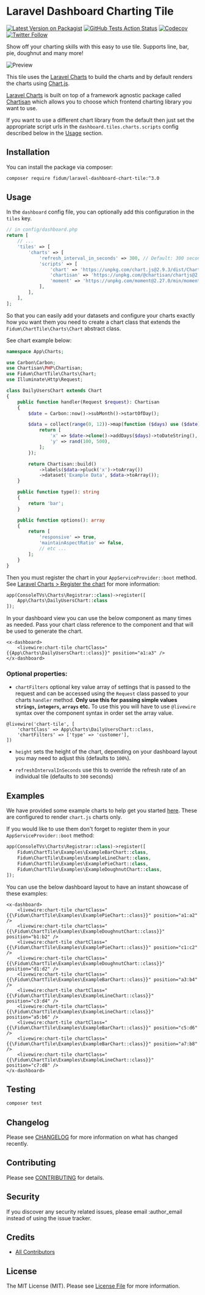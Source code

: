 # Laravel Dashboard Charting Tile

[![Latest Version on Packagist](https://img.shields.io/packagist/v/fidum/laravel-dashboard-chart-tile.svg?style=for-the-badge)](https://packagist.org/packages/fidum/laravel-dashboard-chart-tile)
[![GitHub Tests Action Status](https://img.shields.io/github/workflow/status/fidum/laravel-dashboard-chart-tile/run-tests?label=tests&style=for-the-badge)](https://github.com/fidum/laravel-dashboard-chart-tile/actions?query=workflow%3Arun-tests+branch%3Amaster)
[![Codecov](https://img.shields.io/codecov/c/github/fidum/laravel-dashboard-chart-tile?logo=codecov&logoColor=white&style=for-the-badge)](https://codecov.io/gh/fidum/laravel-dashboard-chart-tile)
[![Twitter Follow](https://img.shields.io/twitter/follow/danmasonmp?label=Follow&logo=twitter&style=for-the-badge)](https://twitter.com/danmasonmp)  

Show off your charting skills with this easy to use tile. Supports line, bar, pie, doughnut and many more! 

![Preview](docs/preview.png)

This tile uses the [Laravel Charts](https://charts.erik.cat/) to build the charts and by default renders the charts using [Chart.js](https://www.chartjs.org/docs/latest/charts/).

[Laravel Charts](https://charts.erik.cat/) is built on top of a framework agnostic package called [Chartisan](https://chartisan.dev/) which 
allows you to choose which frontend charting library you want to use. 

If you want to use a different chart library from the default then just set the appropriate script urls in the 
`dashboard.tiles.charts.scripts` config described below in the [Usage](#usage) section.

## Installation

You can install the package via composer:

```bash
composer require fidum/laravel-dashboard-chart-tile:^3.0
```

## Usage
In the `dashboard` config file, you can optionally add this configuration in the `tiles` key. 

```php
// in config/dashboard.php
return [
    // ...
    'tiles' => [
        'charts' => [     
            'refresh_interval_in_seconds' => 300, // Default: 300 seconds (5 minutes)
            'scripts' => [     
                'chart' => 'https://unpkg.com/chart.js@2.9.3/dist/Chart.min.js',
                'chartisan' => 'https://unpkg.com/@chartisan/chartjs@2.1.*/dist/chartisan_chartjs.umd.js', 
                'moment' => 'https://unpkg.com/moment@2.27.0/min/moment-with-locales.min.js',
            ],
        ],
    ],
];
```

So that you can easily add your datasets and configure your charts exactly how you want them you need to create 
a chart class that extends the `Fidum\ChartTile\Charts\Chart` abstract class. 

See chart example below:

```php
namespace App\Charts;

use Carbon\Carbon;
use Chartisan\PHP\Chartisan;
use Fidum\ChartTile\Charts\Chart;
use Illuminate\Http\Request;

class DailyUsersChart extends Chart
{
    public function handler(Request $request): Chartisan
    {
        $date = Carbon::now()->subMonth()->startOfDay();

        $data = collect(range(0, 12))->map(function ($days) use ($date) {
            return [
                'x' => $date->clone()->addDays($days)->toDateString(),
                'y' => rand(100, 500),
            ];
        });

        return Chartisan::build()
            ->labels($data->pluck('x')->toArray())
            ->dataset('Example Data', $data->toArray());
    }

    public function type(): string
    {
        return 'bar';
    }

    public function options(): array
    {
        return [
            'responsive' => true,
            'maintainAspectRatio' => false,
            // etc ...
        ];
    }
}
```

Then you must register the chart in your `AppServiceProvider::boot` method. 
See [Laravel Charts > Register the chart](https://charts.erik.cat/guide/create_charts.html#register-the-chart) for more information:

```php
app(ConsoleTVs\Charts\Registrar::class)->register([
    App\Charts\DailyUsersChart::class
]);
```

In your dashboard view you can use the below component as many times as needed. Pass your chart class 
reference to the component and that will be used to generate the chart.

```blade
<x-dashboard>
    <livewire:chart-tile chartClass="{{App\Charts\DailyUsersChart::class}}" position="a1:a3" />
</x-dashboard>
```

### Optional properties: 
- `chartFilters` optional key value array of settings that is passed to the request and can be accessed using 
the `Request` class passed to your charts `handler` method. 
**Only use this for passing simple values `strings`, `integers`, `arrays` etc.** 
To use this you will have to use `@livewire` syntax over the component syntax in order set the array value. 
```blade
@livewire('chart-tile', [
    'chartClass' => App\Charts\DailyUsersChart::class, 
    'chartFilters' => ['type' => 'customer'],
])
```

- `height` sets the height of the chart, depending on your dashboard layout you may need to adjust this (defaults to `100%`).

- `refreshIntervalInSeconds` use this to override the refresh rate of an individual tile (defaults to `300` seconds) 

## Examples
We have provided some example charts to help get you started [here](examples). 
These are configured to render `chart.js` charts only.

If you would like to use them don't forget to register them in your `AppServiceProvider::boot` method: 

```php
app(ConsoleTVs\Charts\Registrar::class)->register([
    Fidum\ChartTile\Examples\ExampleBarChart::class,
    Fidum\ChartTile\Examples\ExampleLineChart::class,
    Fidum\ChartTile\Examples\ExamplePieChart::class,
    Fidum\ChartTile\Examples\ExampleDoughnutChart::class,
]);
```

You can use the below dashboard layout to have an instant showcase of these examples:
```blade
<x-dashboard>
    <livewire:chart-tile chartClass="{{\Fidum\ChartTile\Examples\ExamplePieChart::class}}" position="a1:a2" />
    <livewire:chart-tile chartClass="{{\Fidum\ChartTile\Examples\ExampleDoughnutChart::class}}" position="b1:b2" />
    <livewire:chart-tile chartClass="{{\Fidum\ChartTile\Examples\ExamplePieChart::class}}" position="c1:c2" />
    <livewire:chart-tile chartClass="{{\Fidum\ChartTile\Examples\ExampleDoughnutChart::class}}" position="d1:d2" />
    <livewire:chart-tile chartClass="{{\Fidum\ChartTile\Examples\ExampleBarChart::class}}" position="a3:b4" />
    <livewire:chart-tile chartClass="{{\Fidum\ChartTile\Examples\ExampleLineChart::class}}" position="c3:d4" />
    <livewire:chart-tile chartClass="{{\Fidum\ChartTile\Examples\ExampleLineChart::class}}" position="a5:b6" />
    <livewire:chart-tile chartClass="{{\Fidum\ChartTile\Examples\ExampleBarChart::class}}" position="c5:d6" />
    <livewire:chart-tile chartClass="{{\Fidum\ChartTile\Examples\ExampleBarChart::class}}" position="a7:b8" />
    <livewire:chart-tile chartClass="{{\Fidum\ChartTile\Examples\ExampleLineChart::class}}" position="c7:d8" />
</x-dashboard>
```

## Testing
```bash
composer test
```

## Changelog

Please see [CHANGELOG](CHANGELOG.md) for more information on what has changed recently.

## Contributing

Please see [CONTRIBUTING](CONTRIBUTING.md) for details.

## Security

If you discover any security related issues, please email :author_email instead of using the issue tracker.

## Credits

- [All Contributors](../../contributors)

## License

The MIT License (MIT). Please see [License File](LICENSE.md) for more information.
